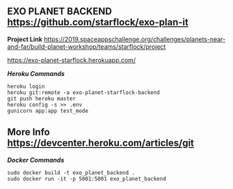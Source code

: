 ## EXO PLANET BACKEND https://github.com/starflock/exo-plan-it

**Project Link**
https://2019.spaceappschallenge.org/challenges/planets-near-and-far/build-planet-workshop/teams/starflock/project

https://exo-planet-starflock.herokuapp.com/

***Heroku Commands***
```
heroku login
heroku git:remote -a exo-planet-starflock-backend
git push heroku master
heroku config -s >> .env
gunicorn app:app test_mode
```

## More Info https://devcenter.heroku.com/articles/git


***Docker Commands***
```
sudo docker build -t exo_planet_backend .
sudo docker run -it -p 5001:5001 exo_planet_backend
```
